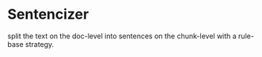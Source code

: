 # Sentencizer

split the text on the doc-level into sentences on the chunk-level with a rule-base strategy. 